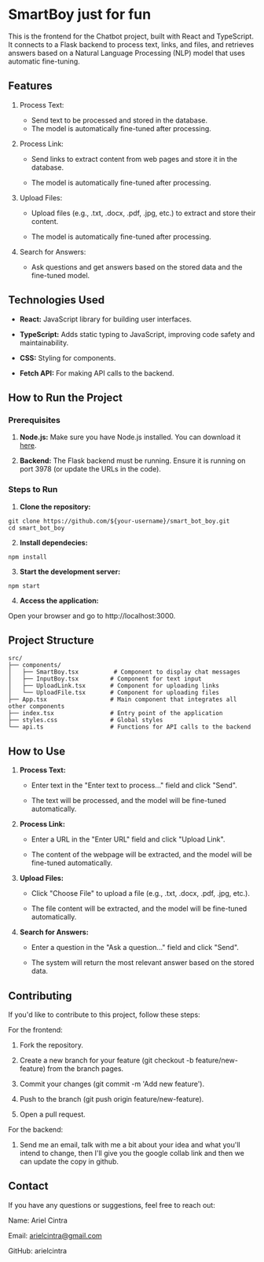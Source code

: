 # SmartBoy just for fun
This is the frontend for the Chatbot project, built with React and TypeScript. It connects to a Flask backend to process text, links, and files, and retrieves answers based on a Natural Language Processing (NLP) model that uses automatic fine-tuning.

## Features
1. Process Text: 
        
    - Send text to be processed and stored in the database.
    - The model is automatically fine-tuned after processing.

2. Process Link:

    - Send links to extract content from web pages and store it in the database.

    - The model is automatically fine-tuned after processing.

3. Upload Files:

    - Upload files (e.g., .txt, .docx, .pdf, .jpg, etc.) to extract and store their content.

    - The model is automatically fine-tuned after processing.

4. Search for Answers:

    - Ask questions and get answers based on the stored data and the fine-tuned model.

## Technologies Used
- **React:** JavaScript library for building user interfaces.

- **TypeScript:** Adds static typing to JavaScript, improving code safety and maintainability.

- **CSS:** Styling for components.

- **Fetch API:** For making API calls to the backend.

## How to Run the Project

### Prerequisites

1. **Node.js:** Make sure you have Node.js installed. You can download it [here](https://nodejs.org/).

2. **Backend:** The Flask backend must be running. Ensure it is running on port 3978 (or update the URLs in the code).

### Steps to Run
1. **Clone the repository:**

````
git clone https://github.com/${your-username}/smart_bot_boy.git
cd smart_bot_boy
````
2. **Install dependecies:**
````
npm install
````

3. **Start the development server:**
```
npm start
```

4. **Access the application:**

Open your browser and go to http://localhost:3000.

## Project Structure
```
src/
├── components/
│   ├── SmartBoy.tsx          # Component to display chat messages
│   ├── InputBoy.tsx         # Component for text input
│   ├── UploadLink.tsx       # Component for uploading links
│   └── UploadFile.tsx       # Component for uploading files
├── App.tsx                  # Main component that integrates all other components
├── index.tsx                # Entry point of the application
├── styles.css               # Global styles
└── api.ts                   # Functions for API calls to the backend
```

## How to Use

1. **Process Text:**

    - Enter text in the "Enter text to process..." field and click "Send".

    - The text will be processed, and the model will be fine-tuned automatically.

2. **Process Link:**

    - Enter a URL in the "Enter URL" field and click "Upload Link".

    - The content of the webpage will be extracted, and the model will be fine-tuned automatically.

4. **Upload Files:**

    - Click "Choose File" to upload a file (e.g., .txt, .docx, .pdf, .jpg, etc.).

    - The file content will be extracted, and the model will be fine-tuned automatically.

5. **Search for Answers:**

    - Enter a question in the "Ask a question..." field and click "Send".

    - The system will return the most relevant answer based on the stored data.

## Contributing
If you'd like to contribute to this project, follow these steps:

For the frontend:

1. Fork the repository.

2. Create a new branch for your feature (git checkout -b feature/new-feature) from the branch pages.

3. Commit your changes (git commit -m 'Add new feature').

4. Push to the branch (git push origin feature/new-feature).

5. Open a pull request.

For the backend:

1. Send me an email, talk with me a bit about your idea and what you'll intend to change, then I'll give you the google collab link and then we can update the copy in github.

## Contact
If you have any questions or suggestions, feel free to reach out:

Name: Ariel Cintra

Email: arielcintra@gmail.com

GitHub: arielcintra